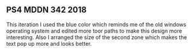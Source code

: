 ## PS4 MDDN 342 2018

This iteration I used the blue color which reminds me of the old windows operating system and edited more toor paths to make this design more interesting. Also I arranged the size of the second zone which makes the text pop up more and looks better.